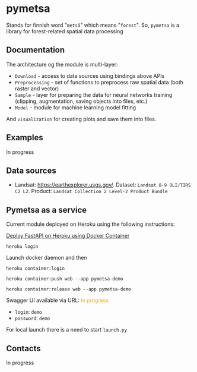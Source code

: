 # pymetsa

Stands for finnish word "`metsä`" which means "`forest`". So, `pymetsa` is a library for forest-related spatial data processing

## Documentation 

The architecture og the module is multi-layer: 

* `Download` - access to data sources using bindings above APIs
* `Preprocessing` - set of functions to preprocess raw spatial data (both raster and vector)
* `Sample` - layer for preparing the data for neural networks training (clipping, augmentation, saving objects into files, etc.)
* `Model` - module for machine learning model fitting

And `visualization` for creating plots and save them into files.

## Examples 

In progress 

## Data sources 

- Landsat: https://earthexplorer.usgs.gov/. Dataset: `Landsat 8-9 OLI/TIRS C2 L2`. Product: `Landsat Collection 2 Level-2 Product Bundle`


## Pymetsa as a service 

Current module deployed on Heroku using the following instructions: 

[Deploy FastAPI on Heroku using Docker Container](https://akshaykhatale.medium.com/deploy-fastapi-on-heroku-using-docker-container-a920f839de9b)

```
heroku login
```

Launch docker daemon and then 
```
heroku container:login
```

```
heroku container:push web --app pymetsa-demo
```

```
heroku container:release web --app pymetsa-demo
```

Swagger UI available via URL: <span style="color:orange">In progress</span>

- `login`: `demo`
- `password`: `demo`

For local launch there is a need to start `launch.py`

## Contacts 

In progress